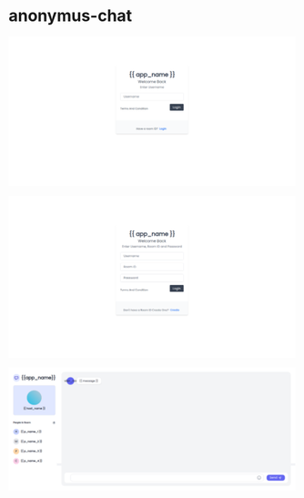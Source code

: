 # anonymus-chat

![Alt text](screenshort/1.png?raw=true "Optional Title")

![Alt text](screenshort/2.png?raw=true "Optional Title")

![Alt text](screenshort/4.png?raw=true "Optional Title")
